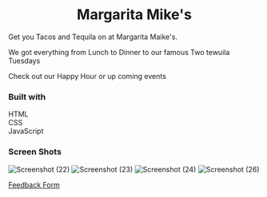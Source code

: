 <h1 align="center">Margarita Mike's</h1>

<p>Get you Tacos and Tequila on at Margarita Maike's.</p>
<p> We got everything from Lunch to Dinner to our famous Two tewuila Tuesdays</p>
<p>Check out our Happy Hour or up coming events</p>

<h3>Built with</h3>

<p>
  HTML <br/>
  CSS <br/>
  JavaScript <br/>
</p>

<h3>Screen Shots</h3>

![Screenshot (22)](https://user-images.githubusercontent.com/89613492/168675787-ac7e7875-fda9-4087-8f7a-ba7fe51e0c24.png)
![Screenshot (23)](https://user-images.githubusercontent.com/89613492/168675796-e44efa4e-ec4a-4150-a538-278d94c9482b.png)
![Screenshot (24)](https://user-images.githubusercontent.com/89613492/168675799-5b6c496a-dff5-441e-b430-68c06e8ea3fe.png)
![Screenshot (26)](https://user-images.githubusercontent.com/89613492/168675806-358fe472-325e-43a9-ac79-ed61a29b9883.png)

<a href="https://docs.google.com/forms/d/e/1FAIpQLSdkjMXaTnZSGhUII0dqYBZiJbptNYa8eZFfUVJTluol4aIlyg/viewform?usp=sf_link">Feedback Form</a>
